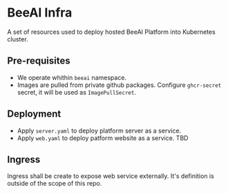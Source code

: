 # BeeAI Infra

A set of resources used to deploy hosted BeeAI Platform into Kubernetes cluster.

## Pre-requisites

- We operate whithin `beeai` namespace.
- Images are pulled from private github packages. Configure `ghcr-secret` secret, it will be used as `ImagePullSecret`.

## Deployment

- Apply `server.yaml` to deploy platform server as a service.
- Apply `web.yaml` to deploy patform website as a service. TBD

## Ingress

Ingress shall be create to expose web service externally. It's definition is outside of the scope of this repo.